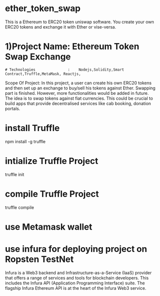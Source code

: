 # ether_token_swap

This is a Ethereum to ERC20 token uniswap software. You create your own ERC20 tokens and exchange it with Ether or vise-versa. 

# 1)Project Name:  Ethereum Token Swap Exchange
    # Technologies               :    Nodejs,Solidity,Smart Contract,Truffle,MetaMask, Reactjs, 
Scope Of Project: In this project, a user can create his own ERC20 tokens and then set up an exchange to buy/sell his tokens against Ether. Swapping part is finished. However, more functionalities would be added in future. The idea is to swap tokens against fiat currencies. This could be crucial to build apps that provide decentralised services like cab booking, donation portals.

# install Truffle
npm install -g truffle

# intialize Truffle Project
truffle init

# compile Truffle Project
truffle compile

# use Metamask wallet

# use infura for deploying project on Ropsten TestNet
Infura is a Web3 backend and Infrastructure-as-a-Service (IaaS) provider that offers a range of services and tools for blockchain developers. This includes the Infura API (Application Programming Interface) suite. The flagship Infura Ethereum API is at the heart of the Infura Web3 service.



